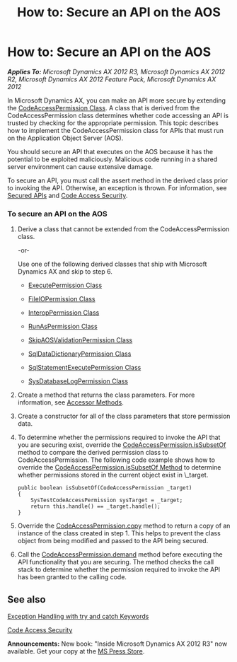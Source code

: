 ﻿---
title: 'How to: Secure an API on the AOS'
TOCTitle: 'How to: Secure an API on the AOS'
ms:assetid: 3b9b815d-56a4-44b3-b2f7-0880dfad7571
ms:mtpsurl: https://msdn.microsoft.com/en-us/library/Aa625357(v=AX.60)
ms:contentKeyID: 35242914
ms.date: 05/18/2015
mtps_version: v=AX.60
---

# How to: Secure an API on the AOS 


_**Applies To:** Microsoft Dynamics AX 2012 R3, Microsoft Dynamics AX 2012 R2, Microsoft Dynamics AX 2012 Feature Pack, Microsoft Dynamics AX 2012_

In Microsoft Dynamics AX, you can make an API more secure by extending the [CodeAccessPermission Class](https://msdn.microsoft.com/en-us/library/gg803417\(v=ax.60\)). A class that is derived from the CodeAccessPermission class determines whether code accessing an API is trusted by checking for the appropriate permission. This topic describes how to implement the CodeAccessPermission class for APIs that must run on the Application Object Server (AOS).

You should secure an API that executes on the AOS because it has the potential to be exploited maliciously. Malicious code running in a shared server environment can cause extensive damage.

To secure an API, you must call the assert method in the derived class prior to invoking the API. Otherwise, an exception is thrown. For information, see [Secured APIs](secured-apis.md) and [Code Access Security](code-access-security.md).

### To secure an API on the AOS

1.  Derive a class that cannot be extended from the CodeAccessPermission class.
    
    \-or-
    
    Use one of the following derived classes that ship with Microsoft Dynamics AX and skip to step 6.
    
      - [ExecutePermission Class](https://msdn.microsoft.com/en-us/library/gg839532\(v=ax.60\))
    
      - [FileIOPermission Class](https://msdn.microsoft.com/en-us/library/gg839563\(v=ax.60\))
    
      - [InteropPermission Class](https://msdn.microsoft.com/en-us/library/gg921452\(v=ax.60\))
    
      - [RunAsPermission Class](https://msdn.microsoft.com/en-us/library/gg926091\(v=ax.60\))
    
      - [SkipAOSValidationPermission Class](https://msdn.microsoft.com/en-us/library/gg957747\(v=ax.60\))
    
      - [SqlDataDictionaryPermission Class](https://msdn.microsoft.com/en-us/library/gg947234\(v=ax.60\))
    
      - [SqlStatementExecutePermission Class](https://msdn.microsoft.com/en-us/library/gg947244\(v=ax.60\))
    
      - [SysDatabaseLogPermission Class](https://msdn.microsoft.com/en-us/library/gg945593\(v=ax.60\))

2.  Create a method that returns the class parameters. For more information, see [Accessor Methods](accessor-methods.md).

3.  Create a constructor for all of the class parameters that store permission data.

4.  To determine whether the permissions required to invoke the API that you are securing exist, override the [CodeAccessPermission.isSubsetOf](https://msdn.microsoft.com/en-us/library/gg803424\(v=ax.60\)) method to compare the derived permission class to CodeAccessPermission. The following code example shows how to override the [CodeAccessPermission.isSubsetOf Method](https://msdn.microsoft.com/en-us/library/gg803424\(v=ax.60\)) to determine whether permissions stored in the current object exist in \_target.
    
        public boolean isSubsetOf(CodeAccessPermission _target)
        {
            SysTestCodeAccessPermission sysTarget = _target;
            return this.handle() == _target.handle();
        }

5.  Override the [CodeAccessPermission.copy](https://msdn.microsoft.com/en-us/library/gg803415\(v=ax.60\)) method to return a copy of an instance of the class created in step 1. This helps to prevent the class object from being modified and passed to the API being secured.

6.  Call the [CodeAccessPermission.demand](https://msdn.microsoft.com/en-us/library/gg803416\(v=ax.60\)) method before executing the API functionality that you are securing. The method checks the call stack to determine whether the permission required to invoke the API has been granted to the calling code.

## See also

[Exception Handling with try and catch Keywords](exception-handling-with-try-and-catch-keywords.md)

[Code Access Security](code-access-security.md)

  
**Announcements:** New book: "Inside Microsoft Dynamics AX 2012 R3" now available. Get your copy at the [MS Press Store](https://www.microsoftpressstore.com/store/inside-microsoft-dynamics-ax-2012-r3-9780735685109).

